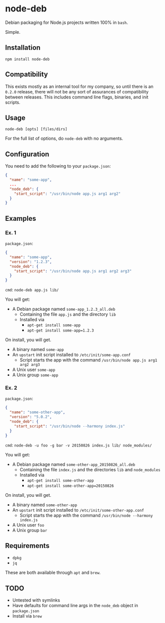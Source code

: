 # node-deb

Debian packaging for Node.js projects written 100% in `bash`.

Simple.

## Installation
`npm install node-deb`

## Compatibility

This exists mostly as an internal tool for my company, so until there is an `0.2.0` release, there will not be any sort of assurances of compatibility between releases. This includes command line flags, binaries, and init scripts.

## Usage

`node-deb [opts] [files/dirs]`

For the full list of options, do `node-deb` with no arguments.

## Configuration
You need to add the following to your `package.json`:

```json
{
  "name": "some-app",
  ...
  "node_deb": {
    "start_script": "/usr/bin/node app.js arg1 arg2"
  }
}
```

## Examples
### Ex. 1
`package.json`:

```json
{
  "name": "some-app",
  "version": "1.2.3",
  "node_deb": {
    "start_script": "/usr/bin/node app.js arg1 arg2 arg3"
  }
}
```

`cmd`: `node-deb app.js lib/`

You will get:
- A Debian package named `some-app_1.2.3_all.deb`
  - Containing the file `app.js` and the directory `lib`
  - Installed via
    - `apt-get install some-app`
    - `apt-get install some-app=1.2.3`

On install, you will get.
- A binary named `some-app`
- An `upstart` init script installed to `/etc/init/some-app.conf`
  - Script starts the app with the command `/usr/bin/node app.js arg1 arg2 arg3`
- A Unix user `some-app`
- A Unix group `some-app`

### Ex. 2
`package.json`:

```json
{
  "name": "some-other-app",
  "version": "5.0.2",
  "node_deb": {
    "start_script": "/usr/bin/node --harmony index.js"
  }
}
```

`cmd`: `node-deb -u foo -g bar -v 20150826 index.js lib/ node_modules/`

You will get:
- A Debian package named `some-other-app_20150826_all.deb`
  - Containing the file `index.js` and the directories `lib` and `node_modules`
  - Installed via
    - `apt-get install some-other-app`
    - `apt-get install some-other-app=20150826`

On install, you will get.
- A binary named `some-other-app`
- An `upstart` init script installed to `/etc/init/some-other-app.conf`
  - Script starts the app with the command `/usr/bin/node --harmony index.js`
- A Unix user `foo`
- A Unix group `bar`

## Requirements
- `dpkg`
- `jq`

These are both available through `apt` and `brew`.

## TODO
- Untested with symlinks
- Have defaults for command line args in the `node_deb` object in `package.json`
- Install via `brew`
